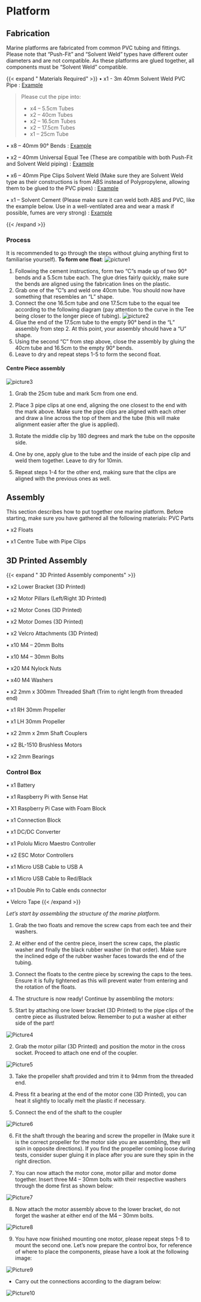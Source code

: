 # Platform


## Fabrication

Marine platforms are fabricated from common PVC tubing and fittings. Please note that “Push-Fit” and “Solvent Weld” types have different outer diameters and are not compatible. As these platforms are glued together, all components must be “Solvent Weld” compatible.


{{< expand " Materials Required" >}}
&#8226; x1 - 3m 40mm Solvent Weld PVC Pipe : [Example](https://www.screwfix.com/p/floplast-solvent-weld-waste-pipe-white-40mm-x-3m/44310)

 >  Please cut the pipe into:
 >-	x4 – 5.5cm Tubes
 >-	x2 – 40cm Tubes
 >-	x2 – 16.5cm Tubes
 >-	x2 – 17.5cm Tubes
 >-	x1 – 25cm Tube

&#8226; x8 – 40mm 90° Bends : [Example](https://www.screwfix.com/p/floplast-bends-90-white-40mm-5-pack/90596)

&#8226; x2 – 40mm Universal Equal Tee (These are compatible with both Push-Fit and Solvent Weld piping) : [Example](https://www.screwfix.com/p/floplast-wc23-universal-compression-waste-equal-tee-white-40mm/73315)

&#8226; x6 – 40mm Pipe Clips Solvent Weld (Make sure they are Solvent Weld type as their constructions is from ABS instead of Polypropylene, allowing them to be glued to the PVC pipes) : [Example](https://www.screwfix.com/p/floplast-solvent-weld-waste-pipe-clips-white-40mm-20-pack/48555)

&#8226; x1 – Solvent Cement (Please make sure it can weld both ABS and PVC, like the example below. Use in a well-ventilated area and wear a mask if possible, fumes are very strong) : [Example](https://www.screwfix.com/p/floplast-sc250-solvent-cement-250ml/14295)

{{< /expand >}}

### Process

It is recommended to go through the steps without gluing anything first to familiarise yourself).
**To form one float**:
![picture1](static/Picture1.png)

1. Following the cement instructions, form two “C”s made up of two 90° bends and a 5.5cm tube each. The glue dries fairly quickly, make sure the bends are aligned using the fabrication lines on the plastic.
2. Grab one of the “C”s and weld one 40cm tube. You should now have something that resembles an “L” shape.
3. Connect the one 16.5cm tube and one 17.5cm tube to the equal tee according to the following diagram (pay attention to the curve in the Tee being closer to the longer piece of tubing).
![picture2](static/Picture2.png)
4. Glue the end of the 17.5cm tube to the empty 90° bend in the “L” assembly from step 2. At this point, your assembly should have a “U” shape.
5. Using the second “C” from step above, close the assembly by gluing the 40cm tube and 16.5cm to the empty 90° bends.
6. Leave to dry and repeat steps 1-5 to form the second float.

#### Centre Piece assembly

![picture3](static/Picture3.png)
1. Grab the 25cm tube and mark 5cm from one end.


2. Place 3 pipe clips at one end, aligning the one closest to the end with the mark above. Make sure the pipe clips are aligned with each other and draw a line across the top of them and the tube (this will make alignment easier after the glue is applied).


3. Rotate the middle clip by 180 degrees and mark the tube on the opposite side.


4. One by one, apply glue to the tube and the inside of each pipe clip and weld them together. Leave to dry for 10min.


5. Repeat steps 1-4 for the other end, making sure that the clips are aligned with the previous ones as well.


## Assembly


This section describes how to put together one marine platform. Before starting, make sure you have gathered all the following materials:
PVC Parts

&#8226; x2 Floats

&#8226; x1 Centre Tube with Pipe Clips


## 3D Printed Assembly
{{< expand " 3D Printed Assembly components" >}}


&#8226; x2 Lower Bracket (3D Printed)

&#8226; x2 Motor Pillars (Left/Right 3D Printed)

&#8226; x2 Motor Cones (3D Printed)

&#8226; x2 Motor Domes (3D Printed)

&#8226; x2 Velcro Attachments (3D Printed)

&#8226; x10 M4 – 20mm Bolts

&#8226; x10 M4 – 30mm Bolts

&#8226; x20 M4 Nylock Nuts

&#8226; x40 M4 Washers

&#8226; x2 2mm x 300mm Threaded Shaft (Trim to right length from threaded end)

&#8226; x1 RH 30mm Propeller

&#8226; x1 LH 30mm Propeller

&#8226; x2 2mm x 2mm Shaft Couplers

&#8226; x2 BL-1510 Brushless Motors

&#8226; x2 2mm Bearings

### Control Box

&#8226; x1 Battery

&#8226; x1 Raspberry Pi with Sense Hat

&#8226; X1 Raspberry Pi Case with Foam Block

&#8226; x1 Connection Block

&#8226; x1 DC/DC Converter

&#8226; x1 Pololu Micro Maestro Controller

&#8226; x2 ESC Motor Controllers

&#8226; x1 Micro USB Cable to USB A

&#8226; x1 Micro USB Cable to Red/Black

&#8226; x1 Double Pin to Cable ends connector

&#8226; Velcro Tape
{{< /expand >}}

*Let’s start by assembling the structure of the marine platform.*


1. Grab the two floats and remove the screw caps from each tee and their washers.


2. At either end of the centre piece, insert the screw caps, the plastic washer and finally the black rubber washer (in that order). Make sure the inclined edge of the rubber washer faces towards the end of the tubing.


3. Connect the floats to the centre piece by screwing the caps to the tees. Ensure it is fully tightened as this will prevent water from entering and the rotation of the floats.


4. The structure is now ready!
Continue by assembling the motors:


1. Start by attaching one lower bracket (3D Printed) to the pipe clips of the centre piece as illustrated below. Remember to put a washer at either side of the part!

![Picture4](static/Picture4.png)

2. Grab the motor pillar (3D Printed) and position the motor in the cross socket. Proceed to attach one end of the coupler.

![Picture5](static/Picture5.png)

3. Take the propeller shaft provided and trim it to 94mm from the threaded end.


4. Press fit a bearing at the end of the motor cone (3D Printed), you can heat it slightly to locally melt the plastic if necessary.


5. Connect the end of the shaft to the coupler

![Picture6](static/Picture6.png)

6. Fit the shaft through the bearing and screw the propeller in (Make sure it is the correct propeller for the motor side you are assembling, they will spin in opposite directions). If you find the propeller coming loose during tests, consider super gluing it in place after you are sure they spin in the right direction.


7. You can now attach the motor cone, motor pillar and motor dome together. Insert three M4 – 30mm bolts with their respective washers through the dome first as shown below:

![Picture7](static/Picture7.png)

8. Now attach the motor assembly above to the lower bracket, do not forget the washer at either end of the M4 – 30mm bolts.

![Picture8](static/Picture8.png)

9. You have now finished mounting one motor, please repeat steps 1-8 to mount the second one.
Let’s now prepare the control box, for reference of where to place the components, please have a look at the following image:

![Picture9](static/Picture9.png)

-   Carry out the connections according to the diagram below:

![Picture10](static/Picture10.png)
